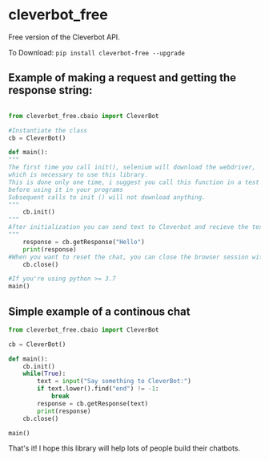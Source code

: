 # cleverbot_free
Free version of the Cleverbot API.

To Download: ```pip install cleverbot-free --upgrade```


## Example of making a request and getting the response string:

```python

from cleverbot_free.cbaio import CleverBot

#Instantiate the class
cb = CleverBot()

def main():
"""
The first time you call init(), selenium will download the webdriver, 
which is necessary to use this library.
This is done only one time, i suggest you call this function in a test script,
before using it in your programs
Subsequent calls to init () will not download anything.
"""
    cb.init()
"""
After initialization you can send text to Cleverbot and recieve the text response in just one line...
"""
    response = cb.getResponse("Hello")
    print(response)
#When you want to reset the chat, you can close the browser session with...
    cb.close()

#If you're using python >= 3.7
main()
```

## Simple example of a continous chat

```python
from cleverbot_free.cbaio import CleverBot

cb = CleverBot()

def main():
    cb.init()
    while(True):
        text = input("Say something to CleverBot:")
        if text.lower().find("end") != -1:
            break
        response = cb.getResponse(text)
        print(response)
    cb.close()

main()
```

That's it! I hope this library will help lots of people build their chatbots.
